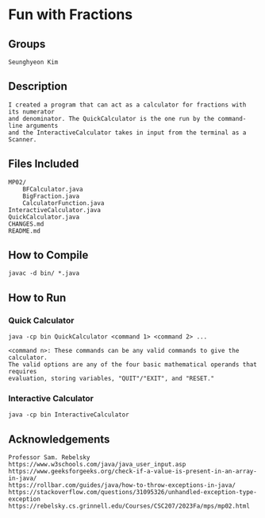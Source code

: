 # Fun with Fractions

## Groups
```
Seunghyeon Kim
```

## Description
```
I created a program that can act as a calculator for fractions with its numerator
and denominator. The QuickCalculator is the one run by the command-line arguments
and the InteractiveCalculator takes in input from the terminal as a Scanner.
```

## Files Included
```
MP02/
    BFCalculator.java
    BigFraction.java
    CalculatorFunction.java
InteractiveCalculator.java
QuickCalculator.java
CHANGES.md
README.md
```

## How to Compile
```
javac -d bin/ *.java
```

## How to Run

### Quick Calculator
```
java -cp bin QuickCalculator <command 1> <command 2> ...

<command n>: These commands can be any valid commands to give the calculator. 
The valid options are any of the four basic mathematical operands that requires
evaluation, storing variables, "QUIT"/"EXIT", and "RESET."
```

### Interactive Calculator
```
java -cp bin InteractiveCalculator
```

## Acknowledgements
```
Professor Sam. Rebelsky
https://www.w3schools.com/java/java_user_input.asp
https://www.geeksforgeeks.org/check-if-a-value-is-present-in-an-array-in-java/ 
https://rollbar.com/guides/java/how-to-throw-exceptions-in-java/
https://stackoverflow.com/questions/31095326/unhandled-exception-type-exception
https://rebelsky.cs.grinnell.edu/Courses/CSC207/2023Fa/mps/mp02.html
```